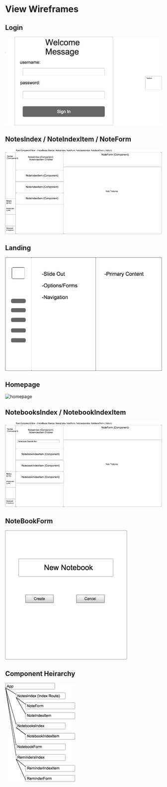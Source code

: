 # View Wireframes

## Login
![login]

## NotesIndex / NoteIndexItem / NoteForm
![notes]

## Landing
![landing]

## Homepage
![homepage]

## NotebooksIndex / NotebookIndexItem
![notebooks]

## NoteBookForm
![notebook-form]

## Component Heirarchy
![component-heirarchy]

[homepage]: ./wireframe/homepage.png
[Login]: ./wireframes/login.png
[landing]: ./wireframes/landing.png
[notes]: ./wireframes/root_notes.png
[notebooks]: ./wireframes/root_notebooks.png
[notebook-form]: ./wireframes/NewNoteBook.png
[component-heirarchy]: ./wireframes/component_heirarchy.png
